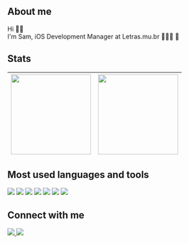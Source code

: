 ## About me
Hi 🙋🏻 <br>
I'm Sam, iOS Development Manager at Letras.mu.br 👨🏻‍💻 


## Stats
| <img height="180px" src="https://github-readme-stats.vercel.app/api/top-langs/?username=dudaporto&layout=compact&hide=c&theme=dark&hide_border=true"> | <img height="180px" src="https://github-readme-total-stats.vercel.app/api?username=samdrumond&count_private=true&show_icons=true&theme=dracula&include_all_commits=true&count_private=true&bg_color=0d1117&border_color=1e2531&title_color=efefef"/>
|---	|---	|


## Most used languages and tools
<p>
<img src="https://img.shields.io/badge/-Swift-FA7343?&logo=swift&logoColor=white&style=for-the-badge" />
<img src="https://img.shields.io/badge/-XCode-1575F9?&logo=xcode&logoColor=white&style=for-the-badge" />
<img src="https://img.shields.io/badge/Node.js-43853D?logo=node.js&logoColor=white&style=for-the-badge" />
<img src="https://img.shields.io/badge/PHP-777BB4?logo=php&logoColor=white&style=for-the-badge" />
<img src="https://img.shields.io/badge/-Git-F05032?&logo=git&logoColor=white&style=for-the-badge" />
<img src="https://img.shields.io/badge/-Bitrise-683D87?&logo=bitrise&logoColor=white&style=for-the-badge" />
<img src="https://img.shields.io/badge/Google%20Analytics-E37400?logo=google%20analytics&logoColor=white&style=for-the-badge" />
</p>

## Connect with me
<p>
  <a href="https://www.linkedin.com/in/samdrumond" target="_blank">
    <img src="https://img.shields.io/badge/-LinkedIn-%230077B5?style=for-the-badge&logo=linkedin&logoColor=white" target="_blank">
  </a>
  <a href="mailto:samdrumond@gmail.com" target="_blank">
    <img src="https://img.shields.io/badge/-Gmail-%23333?style=for-the-badge&logo=gmail&logoColor=white&target=_blank" target="_blank">
  </a>
</p>
